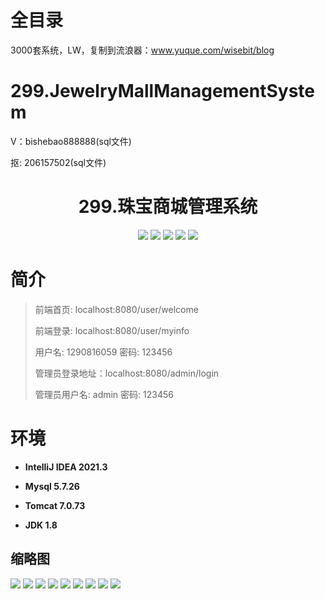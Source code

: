 # 全目录

3000套系统，LW，复制到流浪器：www.yuque.com/wisebit/blog

# 299.JewelryMallManagementSystem

<p>V：bishebao888888(sql文件)</p>
<p>抠: 206157502(sql文件)</p>

<p><h1 align="center">299.珠宝商城管理系统</h1></p>



<p align="center">
	<img src="https://img.shields.io/badge/jdk-1.8-orange.svg"/>
    <img src="https://img.shields.io/badge/spring-5.x-lightgrey.svg"/>
    <img src="https://img.shields.io/badge/springmvc-3.x-blue.svg"/>
    <img src="https://img.shields.io/badge/mybatis-5.x-yellow.svg"/>
    <img src="https://img.shields.io/badge/jsp-5.x-yellow.svg"/>
</p>

# 简介
>
> 
>
> 前端首页: localhost:8080/user/welcome
> 
> 前端登录: localhost:8080/user/myinfo
>
> 用户名: 1290816059   密码: 123456
>
> 管理员登录地址：localhost:8080/admin/login
>
> 管理员用户名: admin   密码: 123456
>


# 环境

- <b>IntelliJ IDEA 2021.3</b>

- <b>Mysql 5.7.26</b>

- <b>Tomcat 7.0.73</b>

- <b>JDK 1.8</b>





## 缩略图

![](https://bitwise.oss-cn-heyuan.aliyuncs.com/2024/9/10/efd94331-b980-447f-80e6-2cccc3ef1683.png)
![](https://bitwise.oss-cn-heyuan.aliyuncs.com/2024/9/10/9379e393-d342-407b-ac08-8e77e8d26123.png)
![](https://bitwise.oss-cn-heyuan.aliyuncs.com/2024/9/10/28a9fcc9-8b8f-4ff7-838b-3d19357b1115.png)
![](https://bitwise.oss-cn-heyuan.aliyuncs.com/2024/9/10/96ac4a7f-3b93-4a42-9a8d-636f4e0d67fc.png)
![](https://bitwise.oss-cn-heyuan.aliyuncs.com/2024/9/10/7fe13c88-6f07-42bb-9a9b-66616e984d79.png)
![](https://bitwise.oss-cn-heyuan.aliyuncs.com/2024/9/10/d5160c79-59ff-4d3e-9c75-99013da03357.png)
![](https://bitwise.oss-cn-heyuan.aliyuncs.com/2024/9/10/d49773bd-1f3a-4241-8b53-4d99816ad3c6.png)
![](https://bitwise.oss-cn-heyuan.aliyuncs.com/2024/9/10/7fec1dd2-9db9-4f91-8e4e-c931c320bf73.png)
![](https://bitwise.oss-cn-heyuan.aliyuncs.com/2024/9/10/8e2e169c-a8db-446f-9e2f-ed7eb4e1201d.png)







